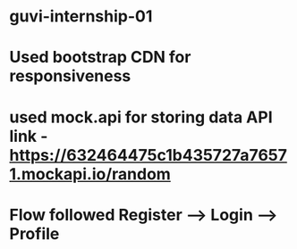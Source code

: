 # guvi-internship-01

# Used bootstrap CDN for responsiveness

# used mock.api for storing data API link - https://632464475c1b435727a76571.mockapi.io/random

# Flow followed Register --> Login --> Profile
